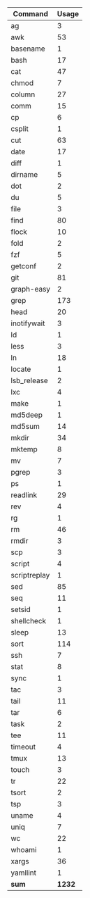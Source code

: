 | Command       | Usage     |
| ---           | ---       |
| ag            | 3         |
| awk           | 53        |
| basename      | 1         |
| bash          | 17        |
| cat           | 47        |
| chmod         | 7         |
| column        | 27        |
| comm          | 15        |
| cp            | 6         |
| csplit        | 1         |
| cut           | 63        |
| date          | 17        |
| diff          | 1         |
| dirname       | 5         |
| dot           | 2         |
| du            | 5         |
| file          | 3         |
| find          | 80        |
| flock         | 10        |
| fold          | 2         |
| fzf           | 5         |
| getconf       | 2         |
| git           | 81        |
| graph-easy    | 2         |
| grep          | 173       |
| head          | 20        |
| inotifywait   | 3         |
| ld            | 1         |
| less          | 3         |
| ln            | 18        |
| locate        | 1         |
| lsb_release   | 2         |
| lxc           | 4         |
| make          | 1         |
| md5deep       | 1         |
| md5sum        | 14        |
| mkdir         | 34        |
| mktemp        | 8         |
| mv            | 7         |
| pgrep         | 3         |
| ps            | 1         |
| readlink      | 29        |
| rev           | 4         |
| rg            | 1         |
| rm            | 46        |
| rmdir         | 3         |
| scp           | 3         |
| script        | 4         |
| scriptreplay  | 1         |
| sed           | 85        |
| seq           | 11        |
| setsid        | 1         |
| shellcheck    | 1         |
| sleep         | 13        |
| sort          | 114       |
| ssh           | 7         |
| stat          | 8         |
| sync          | 1         |
| tac           | 3         |
| tail          | 11        |
| tar           | 6         |
| task          | 2         |
| tee           | 11        |
| timeout       | 4         |
| tmux          | 13        |
| touch         | 3         |
| tr            | 22        |
| tsort         | 2         |
| tsp           | 3         |
| uname         | 4         |
| uniq          | 7         |
| wc            | 22        |
| whoami        | 1         |
| xargs         | 36        |
| yamllint      | 1         |
| __sum__       | __1232__  |
